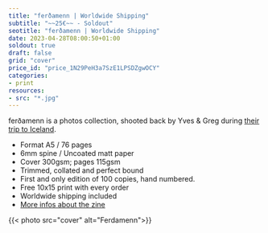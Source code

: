 ```yaml
---
title: "ferðamenn | Worldwide Shipping"
subtitle: "~~25€~~ - Soldout"
seotitle: "ferðamenn | Worldwide Shipping"
date: 2023-04-28T08:00:50+01:00
soldout: true
draft: false
grid: "cover"
price_id: "price_1N29PeH3a7SzE1LPSDZgwOCY"
categories:
- print
resources:
- src: "*.jpg"
---
```


ferðamenn is a photos collection, shooted back by Yves & Greg during [their trip to Iceland](https://deploy-preview-136--dazzling-pike-8ee366.netlify.app/le-paradoxe-islandais/). 

* Format A5 / 76 pages
* 6mm spine / Uncoated matt paper
* Cover 300gsm; pages 115gsm 
* Trimmed, collated and perfect bound
* First and only edition of 100 copies, hand numbered.
* Free 10x15 print with every order
* Worldwide shipping included
* [More infos about the zine](https://gregorymignard.com/mon-premier-zine/)

{{< photo src="cover" alt="Ferdamenn">}}
